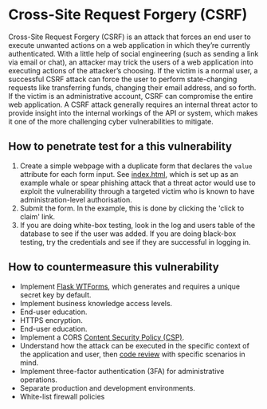 # Cross-Site Request Forgery (CSRF)

Cross-Site Request Forgery (CSRF) is an attack that forces an end user to execute unwanted actions on a web application in which they’re currently authenticated. With a little help of social engineering (such as sending a link via email or chat), an attacker may trick the users of a web application into executing actions of the attacker’s choosing. If the victim is a normal user, a successful CSRF attack can force the user to perform state-changing requests like transferring funds, changing their email address, and so forth. If the victim is an administrative account, CSRF can compromise the entire web application. A CSRF attack generally requires an internal threat actor to provide insight into the internal workings of the API or system, which makes it one of the more challenging cyber vulnerabilities to mitigate.

## How to penetrate test for a this vulnerability

1. Create a simple webpage with a duplicate form that declares the `value` attribute for each form input. See [index.html](index.html), which is set up as an example whale or spear phishing attack that a threat actor would use to exploit the vulnerability through a targeted victim who is known to have administration-level authorisation.
2. Submit the form. In the example, this is done by clicking the 'click to claim' link.
3. If you are doing white-box testing, look in the log and users table of the database to see if the user was added. If you are doing black-box testing, try the credentials and see if they are successful in logging in.

## How to countermeasure this vulnerability

- Implement [Flask WTForms](https://flask-wtf.readthedocs.io/en/1.2.x/), which generates and requires a unique secret key by default.
- Implement business knowledge access levels.
- End-user education.
- HTTPS encryption.
- End-user education.
- Implement a CORS [Content Security Policy (CSP)](../content_security_policy/README.md).
- Understand how the attack can be executed in the specific context of the application and user, then [code review](../security_testing_approaches/README.md#Code_review) with specific scenarios in mind.
- Implement three-factor authentication (3FA) for administrative operations.
- Separate production and development environments.
- White-list firewall policies
